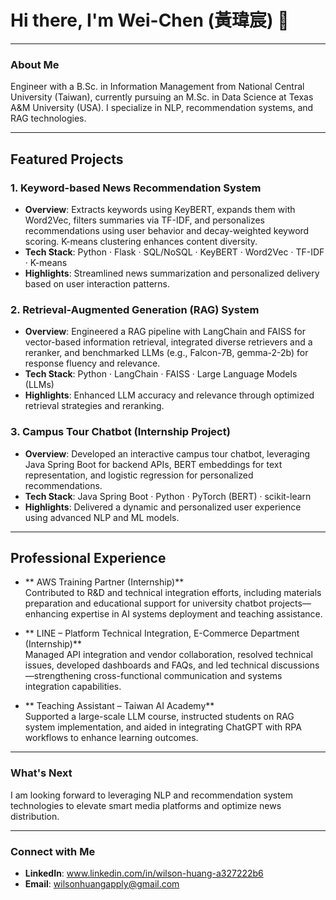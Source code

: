 # Hi there, I'm Wei-Chen (黃瑋宸) 👋

---

###  About Me  
Engineer with a B.Sc. in Information Management from National Central University (Taiwan), currently pursuing an M.Sc. in Data Science at Texas A&M University (USA). I specialize in NLP, recommendation systems, and RAG technologies.

---

##  Featured Projects

### 1. Keyword-based News Recommendation System
- **Overview**: Extracts keywords using KeyBERT, expands them with Word2Vec, filters summaries via TF-IDF, and personalizes recommendations using user behavior and decay-weighted keyword scoring. K-means clustering enhances content diversity.
- **Tech Stack**: Python · Flask · SQL/NoSQL · KeyBERT · Word2Vec · TF-IDF · K-means
- **Highlights**: Streamlined news summarization and personalized delivery based on user interaction patterns.

### 2. Retrieval-Augmented Generation (RAG) System
- **Overview**: Engineered a RAG pipeline with LangChain and FAISS for vector-based information retrieval, integrated diverse retrievers and a reranker, and benchmarked LLMs (e.g., Falcon-7B, gemma-2-2b) for response fluency and relevance.
- **Tech Stack**: Python · LangChain · FAISS · Large Language Models (LLMs)
- **Highlights**: Enhanced LLM accuracy and relevance through optimized retrieval strategies and reranking.

### 3. Campus Tour Chatbot (Internship Project)
- **Overview**: Developed an interactive campus tour chatbot, leveraging Java Spring Boot for backend APIs, BERT embeddings for text representation, and logistic regression for personalized recommendations.
- **Tech Stack**: Java Spring Boot · Python · PyTorch (BERT) · scikit-learn
- **Highlights**: Delivered a dynamic and personalized user experience using advanced NLP and ML models.

---

##  Professional Experience

- ** AWS Training Partner (Internship)**  
  Contributed to R&D and technical integration efforts, including materials preparation and educational support for university chatbot projects—enhancing expertise in AI systems deployment and teaching assistance.

- ** LINE – Platform Technical Integration, E-Commerce Department (Internship)**  
  Managed API integration and vendor collaboration, resolved technical issues, developed dashboards and FAQs, and led technical discussions—strengthening cross-functional communication and systems integration capabilities.

- ** Teaching Assistant – Taiwan AI Academy**  
  Supported a large-scale LLM course, instructed students on RAG system implementation, and aided in integrating ChatGPT with RPA workflows to enhance learning outcomes.

---

###  What's Next  
I am looking forward to leveraging NLP and recommendation system technologies to elevate smart media platforms and optimize news distribution.

---

###  Connect with Me  
- **LinkedIn**: www.linkedin.com/in/wilson-huang-a327222b6 
- **Email**: wilsonhuangapply@gmail.com  

